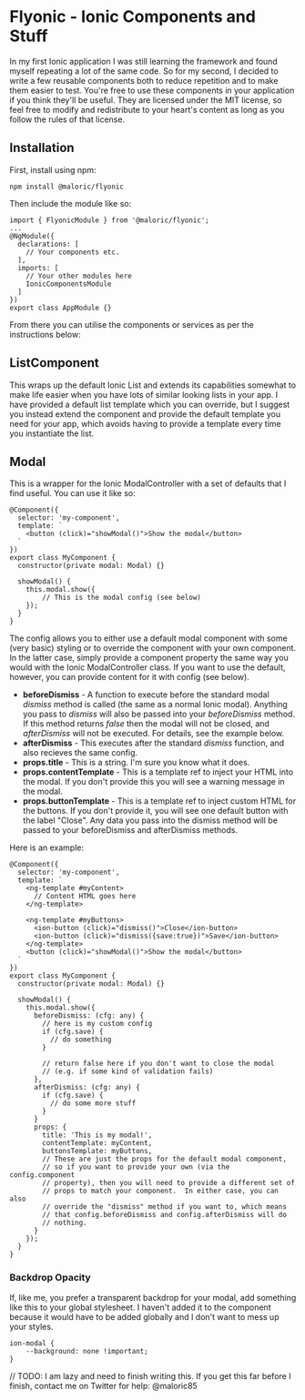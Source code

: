 # Flyonic - Ionic Components and Stuff

In my first Ionic application I was still learning the framework and found myself repeating a lot of the same code. So for my second, I decided to write a few reusable components both to reduce repetition and to make them easier to test. You're free to use these components in your application if you think they'll be useful. They are licensed under the MIT license, so feel free to modify and redistribute to your heart's content as long as you follow the rules of that license.

## Installation

First, install using npm:

    npm install @maloric/flyonic

Then include the module like so:

    import { FlyonicModule } from '@maloric/flyonic';
    ...
    @NgModule({
      declarations: [
        // Your components etc.
      ],
      imports: [
        // Your other modules here
        IonicComponentsModule
      ]
    })
    export class AppModule {}

From there you can utilise the components or services as per the instructions below:

## ListComponent

This wraps up the default Ionic List and extends its capabilities somewhat to make life easier when you have lots of similar looking lists in your app. I have provided a default list template which you can override, but I suggest you instead extend the component and provide the default template you need for your app, which avoids having to provide a template every time you instantiate the list.

## Modal

This is a wrapper for the Ionic ModalController with a set of defaults that I find useful. You can use it like so:

    @Component({
      selector: 'my-component',
      template: `
        <button (click)="showModal()">Show the modal</button>
      `
    })
    export class MyComponent {
      constructor(private modal: Modal) {}

      showModal() {
        this.modal.show({
            // This is the modal config (see below)
        });
      }
    }

The config allows you to either use a default modal component with some (very basic) styling or to override the component with your own component. In the latter case, simply provide a component property the same way you would with the Ionic ModalController class. If you want to use the default, however, you can provide content for it with config (see below).

-   **beforeDismiss** - A function to execute before the standard modal _dismiss_ method is called (the same as a normal Ionic modal). Anything you pass to _dismiss_ will also be passed into your _beforeDismiss_ method. If this method returns _false_ then the modal will not be closed, and _afterDismiss_ will not be executed. For details, see the example below.
-   **afterDismiss** - This executes after the standard _dismiss_ function, and also recieves the same config.
-   **props.title** - This is a string. I'm sure you know what it does.
-   **props.contentTemplate** - This is a template ref to inject your HTML into the modal. If you don't provide this you will see a warning message in the modal.
-   **props.buttonTemplate** - This is a template ref to inject custom HTML for the buttons. If you don't provide it, you will see one default button with the label "Close". Any data you pass into the dismiss method will be passed to your beforeDismiss and afterDismiss methods.

Here is an example:

    @Component({
      selector: 'my-component',
      template: `
        <ng-template #myContent>
          // Content HTML goes here
        </ng-template>

        <ng-template #myButtons>
          <ion-button (click)="dismiss()">Close</ion-button>
          <ion-button (click)="dismiss({save:true})">Save</ion-button>
        </ng-template>
        <button (click)="showModal()">Show the modal</button>
      `
    })
    export class MyComponent {
      constructor(private modal: Modal) {}

      showModal() {
        this.modal.show({
          beforeDismiss: (cfg: any) {
            // here is my custom config
            if (cfg.save) {
              // do something
            }

            // return false here if you don't want to close the modal
            // (e.g. if some kind of validation fails)
          },
          afterDismiss: (cfg: any) {
            if (cfg.save) {
              // do some more stuff
            }
          }
          props: {
            title: 'This is my modal!',
            contentTemplate: myContent,
            buttonsTemplate: myButtons,
            // These are just the props for the default modal component,
            // so if you want to provide your own (via the config.component
            // property), then you will need to provide a different set of
            // props to match your component.  In either case, you can also
            // override the "dismiss" method if you want to, which means
            // that config.beforeDismiss and config.afterDismiss will do
            // nothing.
          }
        });
      }
    }

### Backdrop Opacity

If, like me, you prefer a transparent backdrop for your modal, add something like this to your global stylesheet. I haven't added it to the component because it would have to be added globally and I don't want to mess up your styles.

    ion-modal {
        --background: none !important;
    }

// TODO: I am lazy and need to finish writing this. If you get this far before I finish, contact me on Twitter for help: @maloric85
